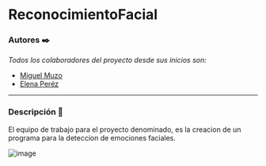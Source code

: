 # ReconocimientoFacial

### Autores ✒️

_Todos los colaboradores del proyecto desde sus inicios son:_

- [Miguel Muzo](https://github.com/Miguel-EMC)
- [Elena Peréz](https://github.com/kevinpinan)

--- 

### Descripción 📄
El equipo de trabajo para el proyecto denominado, es la creacion de un programa para la deteccion de emociones faciales.

![image]()
